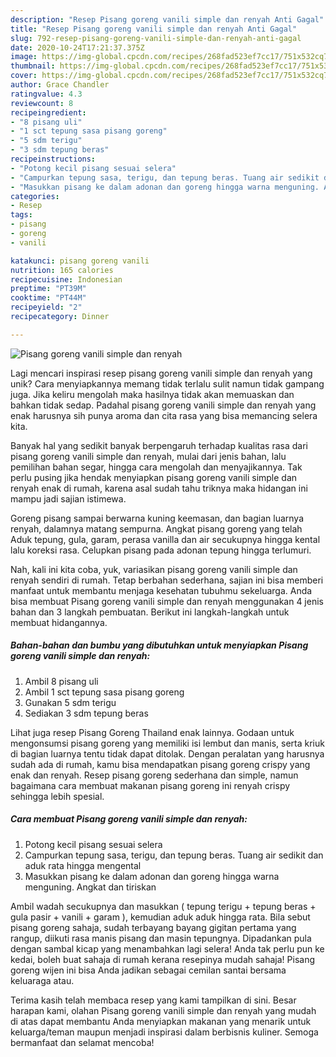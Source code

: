 ```yaml
---
description: "Resep Pisang goreng vanili simple dan renyah Anti Gagal"
title: "Resep Pisang goreng vanili simple dan renyah Anti Gagal"
slug: 792-resep-pisang-goreng-vanili-simple-dan-renyah-anti-gagal
date: 2020-10-24T17:21:37.375Z
image: https://img-global.cpcdn.com/recipes/268fad523ef7cc17/751x532cq70/pisang-goreng-vanili-simple-dan-renyah-foto-resep-utama.jpg
thumbnail: https://img-global.cpcdn.com/recipes/268fad523ef7cc17/751x532cq70/pisang-goreng-vanili-simple-dan-renyah-foto-resep-utama.jpg
cover: https://img-global.cpcdn.com/recipes/268fad523ef7cc17/751x532cq70/pisang-goreng-vanili-simple-dan-renyah-foto-resep-utama.jpg
author: Grace Chandler
ratingvalue: 4.3
reviewcount: 8
recipeingredient:
- "8 pisang uli"
- "1 sct tepung sasa pisang goreng"
- "5 sdm terigu"
- "3 sdm tepung beras"
recipeinstructions:
- "Potong kecil pisang sesuai selera"
- "Campurkan tepung sasa, terigu, dan tepung beras. Tuang air sedikit dan aduk rata hingga mengental"
- "Masukkan pisang ke dalam adonan dan goreng hingga warna menguning. Angkat dan tiriskan"
categories:
- Resep
tags:
- pisang
- goreng
- vanili

katakunci: pisang goreng vanili 
nutrition: 165 calories
recipecuisine: Indonesian
preptime: "PT39M"
cooktime: "PT44M"
recipeyield: "2"
recipecategory: Dinner

---
```



![Pisang goreng vanili simple dan renyah](https://img-global.cpcdn.com/recipes/268fad523ef7cc17/751x532cq70/pisang-goreng-vanili-simple-dan-renyah-foto-resep-utama.jpg)

Lagi mencari inspirasi resep pisang goreng vanili simple dan renyah yang unik? Cara menyiapkannya memang tidak terlalu sulit namun tidak gampang juga. Jika keliru mengolah maka hasilnya tidak akan memuaskan dan bahkan tidak sedap. Padahal pisang goreng vanili simple dan renyah yang enak harusnya sih punya aroma dan cita rasa yang bisa memancing selera kita.

Banyak hal yang sedikit banyak berpengaruh terhadap kualitas rasa dari pisang goreng vanili simple dan renyah, mulai dari jenis bahan, lalu pemilihan bahan segar, hingga cara mengolah dan menyajikannya. Tak perlu pusing jika hendak menyiapkan pisang goreng vanili simple dan renyah enak di rumah, karena asal sudah tahu triknya maka hidangan ini mampu jadi sajian istimewa.

Goreng pisang sampai berwarna kuning keemasan, dan bagian luarnya renyah, dalamnya matang sempurna. Angkat pisang goreng yang telah Aduk tepung, gula, garam, perasa vanilla dan air secukupnya hingga kental lalu koreksi rasa. Celupkan pisang pada adonan tepung hingga terlumuri.


Nah, kali ini kita coba, yuk, variasikan pisang goreng vanili simple dan renyah sendiri di rumah. Tetap berbahan sederhana, sajian ini bisa memberi manfaat untuk membantu menjaga kesehatan tubuhmu sekeluarga. Anda bisa membuat Pisang goreng vanili simple dan renyah menggunakan 4 jenis bahan dan 3 langkah pembuatan. Berikut ini langkah-langkah untuk membuat hidangannya.

<!--inarticleads1-->

##### Bahan-bahan dan bumbu yang dibutuhkan untuk menyiapkan Pisang goreng vanili simple dan renyah:

1. Ambil 8 pisang uli
1. Ambil 1 sct tepung sasa pisang goreng
1. Gunakan 5 sdm terigu
1. Sediakan 3 sdm tepung beras


Lihat juga resep Pisang Goreng Thailand enak lainnya. Godaan untuk mengonsumsi pisang goreng yang memiliki isi lembut dan manis, serta kriuk di bagian luarnya tentu tidak dapat ditolak. Dengan peralatan yang harusnya sudah ada di rumah, kamu bisa mendapatkan pisang goreng crispy yang enak dan renyah. Resep pisang goreng sederhana dan simple, namun bagaimana cara membuat makanan pisang goreng ini renyah crispy sehingga lebih spesial. 

<!--inarticleads2-->

##### Cara membuat Pisang goreng vanili simple dan renyah:

1. Potong kecil pisang sesuai selera
1. Campurkan tepung sasa, terigu, dan tepung beras. Tuang air sedikit dan aduk rata hingga mengental
1. Masukkan pisang ke dalam adonan dan goreng hingga warna menguning. Angkat dan tiriskan


Ambil wadah secukupnya dan masukkan ( tepung terigu + tepung beras + gula pasir + vanili + garam ), kemudian aduk aduk hingga rata. Bila sebut pisang goreng sahaja, sudah terbayang bayang gigitan pertama yang rangup, diikuti rasa manis pisang dan masin tepungnya. Dipadankan pula dengan sambal kicap yang menambahkan lagi selera! Anda tak perlu pun ke kedai, boleh buat sahaja di rumah kerana resepinya mudah sahaja! Pisang goreng wijen ini bisa Anda jadikan sebagai cemilan santai bersama keluaraga atau. 

Terima kasih telah membaca resep yang kami tampilkan di sini. Besar harapan kami, olahan Pisang goreng vanili simple dan renyah yang mudah di atas dapat membantu Anda menyiapkan makanan yang menarik untuk keluarga/teman maupun menjadi inspirasi dalam berbisnis kuliner. Semoga bermanfaat dan selamat mencoba!
